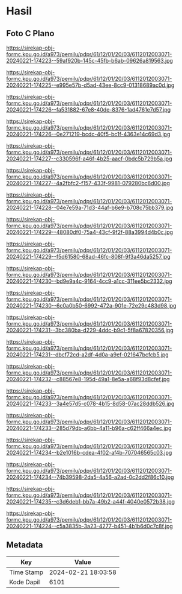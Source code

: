 # Hasil

## Foto C Plano

https://sirekap-obj-formc.kpu.go.id/a973/pemilu/pdpr/61/12/01/20/03/6112012003071-20240221-174223--59af920b-145c-45fb-b6ab-09626a819563.jpg

https://sirekap-obj-formc.kpu.go.id/a973/pemilu/pdpr/61/12/01/20/03/6112012003071-20240221-174225--e995e57b-d5ad-43ee-8cc9-01318689ac0d.jpg

https://sirekap-obj-formc.kpu.go.id/a973/pemilu/pdpr/61/12/01/20/03/6112012003071-20240221-174226--fa531882-67e8-40de-8376-1ad4761e7d57.jpg

https://sirekap-obj-formc.kpu.go.id/a973/pemilu/pdpr/61/12/01/20/03/6112012003071-20240221-174226--0e271219-bcdc-40f5-bc1f-4363e14c69d3.jpg

https://sirekap-obj-formc.kpu.go.id/a973/pemilu/pdpr/61/12/01/20/03/6112012003071-20240221-174227--c330596f-a46f-4b25-aacf-0bdc5b729b5a.jpg

https://sirekap-obj-formc.kpu.go.id/a973/pemilu/pdpr/61/12/01/20/03/6112012003071-20240221-174227--4a2fbfc2-f157-433f-9981-079280bc6d00.jpg

https://sirekap-obj-formc.kpu.go.id/a973/pemilu/pdpr/61/12/01/20/03/6112012003071-20240221-174228--04e7e59a-71d3-44af-b6e9-b708c75bb379.jpg

https://sirekap-obj-formc.kpu.go.id/a973/pemilu/pdpr/61/12/01/20/03/6112012003071-20240221-174229--48080df0-75a4-43cf-9f2f-88a3994d4b0c.jpg

https://sirekap-obj-formc.kpu.go.id/a973/pemilu/pdpr/61/12/01/20/03/6112012003071-20240221-174229--f5d61580-68ad-46fc-808f-9f3a46da5257.jpg

https://sirekap-obj-formc.kpu.go.id/a973/pemilu/pdpr/61/12/01/20/03/6112012003071-20240221-174230--bd9e9a4c-9164-4cc9-a1cc-311ee5bc2332.jpg

https://sirekap-obj-formc.kpu.go.id/a973/pemilu/pdpr/61/12/01/20/03/6112012003071-20240221-174230--6c0a0b50-6992-472a-901e-72e29c483d98.jpg

https://sirekap-obj-formc.kpu.go.id/a973/pemilu/pdpr/61/12/01/20/03/6112012003071-20240221-174231--3bc380ba-d229-4ddc-b9c1-5f8a67820356.jpg

https://sirekap-obj-formc.kpu.go.id/a973/pemilu/pdpr/61/12/01/20/03/6112012003071-20240221-174231--dbcf72cd-a2df-4d0a-a9ef-021647bcfcb5.jpg

https://sirekap-obj-formc.kpu.go.id/a973/pemilu/pdpr/61/12/01/20/03/6112012003071-20240221-174232--c88567e8-195d-49a1-8e5a-a68f93d8cfef.jpg

https://sirekap-obj-formc.kpu.go.id/a973/pemilu/pdpr/61/12/01/20/03/6112012003071-20240221-174233--3a4e57d5-c078-4b15-8d58-07ac28ddb526.jpg

https://sirekap-obj-formc.kpu.go.id/a973/pemilu/pdpr/61/12/01/20/03/6112012003071-20240221-174233--285d79db-a6bb-4a11-b96a-c62ff466a4ec.jpg

https://sirekap-obj-formc.kpu.go.id/a973/pemilu/pdpr/61/12/01/20/03/6112012003071-20240221-174234--b2e1016b-cdea-4f02-af4b-707046565c03.jpg

https://sirekap-obj-formc.kpu.go.id/a973/pemilu/pdpr/61/12/01/20/03/6112012003071-20240221-174234--74b39598-2da5-4a56-a2ad-0c2dd2f86c10.jpg

https://sirekap-obj-formc.kpu.go.id/a973/pemilu/pdpr/61/12/01/20/03/6112012003071-20240221-174235--c3d6deb1-bb7a-49b2-a44f-4040e0572b38.jpg

https://sirekap-obj-formc.kpu.go.id/a973/pemilu/pdpr/61/12/01/20/03/6112012003071-20240221-174224--c5a3835b-3a23-4277-b451-4b1b6d0c7c8f.jpg


## Metadata

| Key        | Value               |
| ---------- | ------------------- |
| Time Stamp | 2024-02-21 18:03:58 |
| Kode Dapil | 6101                |



